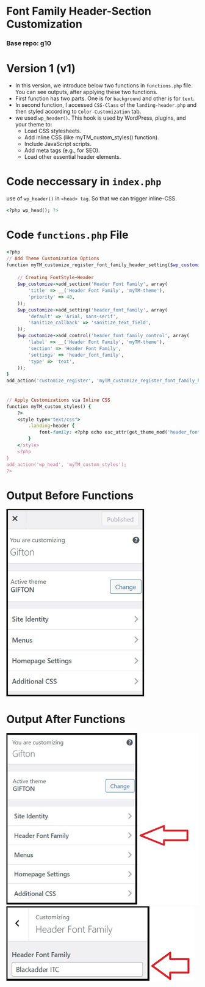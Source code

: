 # Font Family Header-Section Customization

### Base repo: g10

# Version 1 (v1)

- In this version, we introduce below two functions in `functions.php` file. You can see outputs, after applying these two functions.
- First function has two parts. One is for `background` and other is for `text`.
- In second function, I accessed `CSS-Class` of the `landing-header.php` and then styled according to `Color-Customization` tab.
- we used `wp_header()`. This hook is used by WordPress, plugins, and your theme to:
  - Load CSS stylesheets.
  - Add inline CSS (like myTM_custom_styles() function).
  - Include JavaScript scripts.
  - Add meta tags (e.g., for SEO).
  - Load other essential header elements.

# Code neccessary in `index.php`

use of `wp_header()` in `<head> tag`. So that we can trigger inline-CSS.

```ruby
<?php wp_head(); ?>
```

# Code `functions.php` File

```ruby
<?php
// Add Theme Customization Options
function myTM_customize_register_font_family_header_setting($wp_customize) {

    // Creating FontStyle-Header
    $wp_customize->add_section('Header Font Family', array(
        'title' => __('Header Font Family', 'myTM-theme'),
        'priority' => 40,
    ));
    $wp_customize->add_setting('header_font_family', array(
        'default' => 'Arial, sans-serif',
        'sanitize_callback' => 'sanitize_text_field',
    ));
    $wp_customize->add_control('header_font_family_control', array(
        'label' => __('Header Font Family', 'myTM-theme'),
        'section' => 'Header Font Family',
        'settings' => 'header_font_family',
        'type' => 'text',
    ));
}
add_action('customize_register', 'myTM_customize_register_font_family_header_setting');


// Apply Customizations via Inline CSS
function myTM_custom_styles() {
    ?>
    <style type="text/css">
        .landing-header {
            font-family: <?php echo esc_attr(get_theme_mod('header_font_family', 'Arial, sans-serif')); ?>;
        }
    </style>
    <?php
}
add_action('wp_head', 'myTM_custom_styles');
?>
```

# Output Before Functions

![Output image before applying functions.php](/images/before_function.jpg)

# Output After Functions

![Output image after applying functions.php 1](/images/after_function_1.jpg)
![Output image after applying functions.php 2](/images/after_function_2.jpg)
